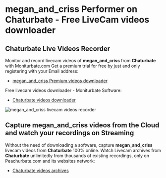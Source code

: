 # megan_and_criss Performer on Chaturbate - Free LiveCam videos downloader

## Chaturbate Live Videos Recorder

Monitor and record livecam videos of **megan_and_criss** from **Chaturbate** with Moniturbate.com
Get a premium trial for free by just and only registering with your Email address:
* [megan_and_criss Premium videos downloader](https://moniturbate.com/request-demo-licence-key.html)

Free livecam videos downloader - Moniturbate Software:
* [Chaturbate videos downloader](https://moniturbate.com/moniturbate-download-software.html)

![megan_and_criss livecam videos recorder](https://peachurnet.com/templates/moniturbate-software.png)


## Capture megan_and_criss videos from the Cloud and watch your recordings on Streaming

Without the need of downloading a software, capture **megan_and_criss** livecam videos from **Chaturbate** 100% online.
Watch Livecam archives from **Chaturbate** unlimitedly from thousands of existing recordings, only on Peachurbate.com and its websites network:
* [Chaturbate videos archives](https://peachurnet.com/)